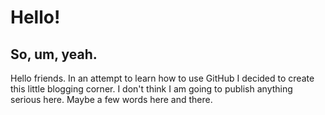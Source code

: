 # Hello!

## So, um, yeah. 

Hello friends. In an attempt to learn how to use GitHub I decided to create this little blogging corner. I don't think I am going to publish anything serious here. Maybe a few words here and there. 